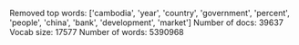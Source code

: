 Removed top words: ['cambodia', 'year', 'country', 'government', 'percent', 'people', 'china', 'bank', 'development', 'market']
Number of docs: 39637
Vocab size: 17577
Number of words: 5390968

